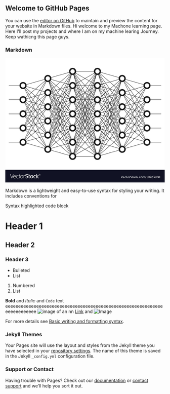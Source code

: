 ## Welcome to GitHub Pages

You can use the [editor on GitHub](https://github.com/MLLearningAcc/MLLearningAcc1.github.io/edit/gh-pages/index.md) to maintain and preview the content for your website in Markdown files.
Hi welcome to my Machone learning page. Here I'll post my projects and where I am on my machine learing Journey. Keep wathicng this page guys.
### Markdown
![image of an nn](https://raw.githubusercontent.com/MLLearningAcc/MLLearningAcc1.github.io/gh-pages/neural-net-neuron-network-vector-10723960.jpg)

Markdown is a lightweight and easy-to-use syntax for styling your writing. It includes conventions for


Syntax highlighted code block

# Header 1
## Header 2
### Header 3

- Bulleted
- List

1. Numbered
2. List

**Bold** and _Italic_ and `Code` text
eeeeeeeeeeeeeeeeeeeeeeeeeeeeeeeeeeeeeeeeeeeeeeeeeeeeeeeeeeeeeeeeeeeeeeeee
![image of an nn](https://cdn1.vectorstock.com/i/1000x1000/39/60/neural-net-neuron-network-vector-10723960.jpg)
[Link](url) and ![Image](src)


For more details see [Basic writing and formatting syntax](https://docs.github.com/en/github/writing-on-github/getting-started-with-writing-and-formatting-on-github/basic-writing-and-formatting-syntax).

### Jekyll Themes

Your Pages site will use the layout and styles from the Jekyll theme you have selected in your [repository settings](https://github.com/MLLearningAcc/MLLearningAcc1.github.io/settings/pages). The name of this theme is saved in the Jekyll `_config.yml` configuration file.

### Support or Contact

Having trouble with Pages? Check out our [documentation](https://docs.github.com/categories/github-pages-basics/) or [contact support](https://support.github.com/contact) and we’ll help you sort it out.
